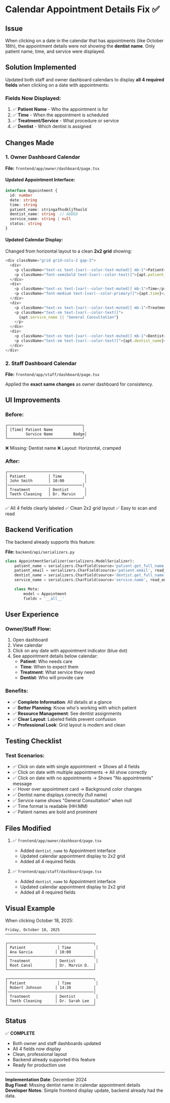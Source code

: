 # Calendar Appointment Details Fix ✅

## Issue
When clicking on a date in the calendar that has appointments (like October 18th), the appointment details were not showing the **dentist name**. Only patient name, time, and service were displayed.

## Solution Implemented
Updated both staff and owner dashboard calendars to display **all 4 required fields** when clicking on a date with appointments:

### Fields Now Displayed:
1. ✅ **Patient Name** - Who the appointment is for
2. ✅ **Time** - When the appointment is scheduled
3. ✅ **Treatment/Service** - What procedure or service
4. ✅ **Dentist** - Which dentist is assigned

## Changes Made

### 1. Owner Dashboard Calendar
**File:** `frontend/app/owner/dashboard/page.tsx`

#### Updated Appointment Interface:
```typescript
interface Appointment {
  id: number
  date: string
  time: string
  patient_name: stringafhsdkljfhasld
  dentist_name: string  // ADDED
  service_name: string | null
  status: string
}
```

#### Updated Calendar Display:
Changed from horizontal layout to a clean **2x2 grid** showing:
```typescript
<div className="grid grid-cols-2 gap-3">
  <div>
    <p className="text-xs text-[var(--color-text-muted)] mb-1">Patient</p>
    <p className="font-semibold text-[var(--color-text)]">{apt.patient_name}</p>
  </div>
  <div>
    <p className="text-xs text-[var(--color-text-muted)] mb-1">Time</p>
    <p className="font-medium text-[var(--color-primary)]">{apt.time}</p>
  </div>
  <div>
    <p className="text-xs text-[var(--color-text-muted)] mb-1">Treatment</p>
    <p className="text-sm text-[var(--color-text)]">
      {apt.service_name || "General Consultation"}
    </p>
  </div>
  <div>
    <p className="text-xs text-[var(--color-text-muted)] mb-1">Dentist</p>
    <p className="text-sm text-[var(--color-text)]">{apt.dentist_name}</p>
  </div>
</div>
```

### 2. Staff Dashboard Calendar
**File:** `frontend/app/staff/dashboard/page.tsx`

Applied the **exact same changes** as owner dashboard for consistency.

## UI Improvements

### Before:
```
┌─────────────────────────────────┐
│ [Time] Patient Name             │
│        Service Name         Badge│
└─────────────────────────────────┘
```
❌ Missing: Dentist name
❌ Layout: Horizontal, cramped

### After:
```
┌─────────────────────────────────┐
│ Patient          │ Time          │
│ John Smith       │ 10:00         │
│─────────────────────────────────│
│ Treatment        │ Dentist       │
│ Teeth Cleaning   │ Dr. Marvin    │
└─────────────────────────────────┘
```
✅ All 4 fields clearly labeled
✅ Clean 2x2 grid layout
✅ Easy to scan and read

## Backend Verification

The backend already supports this feature:

**File:** `backend/api/serializers.py`

```python
class AppointmentSerializer(serializers.ModelSerializer):
    patient_name = serializers.CharField(source='patient.get_full_name', read_only=True)
    patient_email = serializers.CharField(source='patient.email', read_only=True)
    dentist_name = serializers.CharField(source='dentist.get_full_name', read_only=True)  # ✅ Already exists
    service_name = serializers.CharField(source='service.name', read_only=True)

    class Meta:
        model = Appointment
        fields = '__all__'
```

## User Experience

### Owner/Staff Flow:
1. Open dashboard
2. View calendar
3. Click on any date with appointment indicator (blue dot)
4. See appointment details below calendar:
   - **Patient**: Who needs care
   - **Time**: When to expect them
   - **Treatment**: What service they need
   - **Dentist**: Who will provide care

### Benefits:
- ✅ **Complete Information**: All details at a glance
- ✅ **Better Planning**: Know who's working with which patient
- ✅ **Resource Management**: See dentist assignments
- ✅ **Clear Layout**: Labeled fields prevent confusion
- ✅ **Professional Look**: Grid layout is modern and clean

## Testing Checklist

### Test Scenarios:
- ✅ Click on date with single appointment → Shows all 4 fields
- ✅ Click on date with multiple appointments → All show correctly
- ✅ Click on date with no appointments → Shows "No appointments" message
- ✅ Hover over appointment card → Background color changes
- ✅ Dentist name displays correctly (full name)
- ✅ Service name shows "General Consultation" when null
- ✅ Time format is readable (HH:MM)
- ✅ Patient names are bold and prominent

## Files Modified

1. ✅ `frontend/app/owner/dashboard/page.tsx`
   - Added `dentist_name` to Appointment interface
   - Updated calendar appointment display to 2x2 grid
   - Added all 4 required fields

2. ✅ `frontend/app/staff/dashboard/page.tsx`
   - Added `dentist_name` to Appointment interface
   - Updated calendar appointment display to 2x2 grid
   - Added all 4 required fields

## Visual Example

When clicking October 18, 2025:

```
Friday, October 18, 2025
────────────────────────────────────────

┌──────────────────────────────────────┐
│ Patient              │ Time           │
│ Ana Garcia          │ 10:00          │
│──────────────────────────────────────│
│ Treatment           │ Dentist         │
│ Root Canal          │ Dr. Marvin D.  │
└──────────────────────────────────────┘

┌──────────────────────────────────────┐
│ Patient              │ Time           │
│ Robert Johnson      │ 14:30          │
│──────────────────────────────────────│
│ Treatment           │ Dentist         │
│ Teeth Cleaning      │ Dr. Sarah Lee  │
└──────────────────────────────────────┘
```

## Status

✅ **COMPLETE**
- Both owner and staff dashboards updated
- All 4 fields now display
- Clean, professional layout
- Backend already supported this feature
- Ready for production use

---

**Implementation Date**: December 2024  
**Bug Fixed**: Missing dentist name in calendar appointment details  
**Developer Notes**: Simple frontend display update, backend already had the data.
